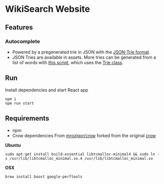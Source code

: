 # WikiSearch Website

## Features
### Autocomplete
* Powered by a pregenerated trie in JSON with the [JSON-Trie format](https://github.com/fluorine/JSON-Trie).
* JSON Tries are available in assets. More tries can be generated from a list of words with [this script](../DataProcessing/jsonTrie.cpp), which uses the [Trie class](../DataProcessing/include/Trie.h#L42).

## Run
Install dependencies and start React app
```
npm i
npm run start
```

## Requirements
* npm
* Crow dependencies
From [mrozigor/crow](https://github.com/mrozigor/crow#installing-missing-dependencies) forked from the original [crow](https://github.com/ipkn/crow)

**Ubuntu**
```
sudo apt-get install build-essential libtcmalloc-minimal4 && sudo ln -s /usr/lib/libtcmalloc_minimal.so.4 /usr/lib/libtcmalloc_minimal.so
```
**OSX**
```
brew install boost google-perftools
```
